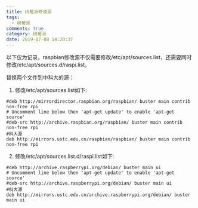 ```yaml
---
title: 树莓派修改源
tags:
  - 树莓派
comments: true
category: 树莓派
date: 2019-07-08 14:20:37
---
```



以下仅为记录，raspbian修改源不仅需要修改/etc/apt/sources.list，还需要同时修改/etc/apt/sources.d/raspi.list。

替换两个文件到中科大的源：

1. 修改/etc/apt/sources.list如下:

``` 
#deb http://mirrordirector.raspbian.org/raspbian/ buster main contrib non-free rpi
# Uncomment line below then 'apt-get update' to enable 'apt-get source'
#deb-src http://archive.raspbian.org/raspbian/ buster main contrib non-free rpi
#科大源
deb http://mirrors.ustc.edu.cn/raspbian/raspbian/ buster main contrib non-free rpi
```

2. 修改/etc/apt/sources.list.d/raspi.list如下:

``` 
#deb http://archive.raspberrypi.org/debian/ buster main ui
# Uncomment line below then 'apt-get update' to enable 'apt-get source'
#deb-src http://archive.raspberrypi.org/debian/ buster main ui
#科大源
deb http://mirrors.ustc.edu.cn/archive.raspberrypi.org/debian/ buster main ui
```